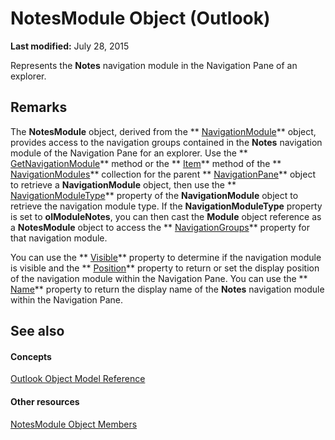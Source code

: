 
# NotesModule Object (Outlook)

 **Last modified:** July 28, 2015

Represents the  **Notes** navigation module in the Navigation Pane of an explorer.

## Remarks

The  **NotesModule** object, derived from the ** [NavigationModule](76565eaf-1e64-f5d4-b90f-ba156863802c.md)** object, provides access to the navigation groups contained in the **Notes** navigation module of the Navigation Pane for an explorer. Use the ** [GetNavigationModule](7c1a1313-94a4-fa68-7e70-66d85496fec0.md)** method or the ** [Item](ee8fdd9c-2b94-29c3-7622-f6e5c8c5399c.md)** method of the ** [NavigationModules](4b0743d3-0a21-488c-27b2-31ae07129a61.md)** collection for the parent ** [NavigationPane](b6538c72-6115-99fc-c926-e0532a747823.md)** object to retrieve a **NavigationModule** object, then use the ** [NavigationModuleType](ee1fc78a-9720-c8d0-964c-0178ddbe8af6.md)** property of the **NavigationModule** object to retrieve the navigation module type. If the **NavigationModuleType** property is set to **olModuleNotes**, you can then cast the  **Module** object reference as a **NotesModule** object to access the ** [NavigationGroups](92539b30-31c9-c57d-c58d-a7d70947aa4d.md)** property for that navigation module.

You can use the  ** [Visible](f416ec38-8469-4352-21fd-ebb01f5915eb.md)** property to determine if the navigation module is visible and the ** [Position](156677b0-2b18-e82a-69c1-4903fac8a47c.md)** property to return or set the display position of the navigation module within the Navigation Pane. You can use the ** [Name](96627263-0958-92a2-685a-758b3f308890.md)** property to return the display name of the **Notes** navigation module within the Navigation Pane.


## See also


#### Concepts


 [Outlook Object Model Reference](73221b13-d8d8-99b8-3394-b95dbbfd5ddc.md)
#### Other resources


 [NotesModule Object Members](c84f7160-8493-7fdb-a926-7c83be5e1f90.md)
